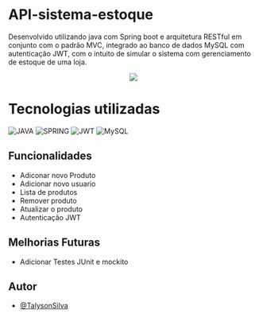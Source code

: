 
# API-sistema-estoque

Desenvolvido utilizando java com Spring boot e arquitetura RESTful em conjunto com o padrão MVC, integrado ao banco de dados MySQL com autenticação JWT, com o intuito de simular o sistema com gerenciamento de estoque de uma loja.

<p align="center"> <img src="https://img.shields.io/badge/build-DESENVOLVIMENTO-brightgreen?style=for-the-badge&logo=DESENVOLVIMENTO%20&logoColor=500%2C100%2C100&label=STATUS%20"/> </p>

# Tecnologias utilizadas
![JAVA](https://img.icons8.com/?size=50&id=13679&format=png&color=000000)
![SPRING](https://img.icons8.com/?size=50&id=90519&format=png&color=000000)
![JWT](https://img.icons8.com/?size=50&id=rHpveptSuwDz&format=png&color=242938)
![MySQL](https://img.icons8.com/?size=50&id=UFXRpPFebwa2&format=png&color=000000)

## Funcionalidades

- Adiconar novo Produto
- Adicionar novo usuario
- Lista de produtos
- Remover produto
- Atualizar o produto
- Autenticação JWT

## Melhorias Futuras

- Adicionar Testes JUnit e mockito

## Autor

- [@TalysonSilva](https://github.com/TalysonSilva)

